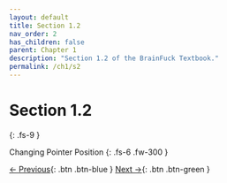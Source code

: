 ```yaml
---
layout: default
title: Section 1.2
nav_order: 2
has_children: false
parent: Chapter 1
description: "Section 1.2 of the BrainFuck Textbook."
permalink: /ch1/s2
---
```


# Section 1.2
{: .fs-9 }

Changing Pointer Position
{: .fs-6 .fw-300 }


[← Previous](/s1){: .btn .btn-blue }
[Next →](/s3){: .btn .btn-green }
